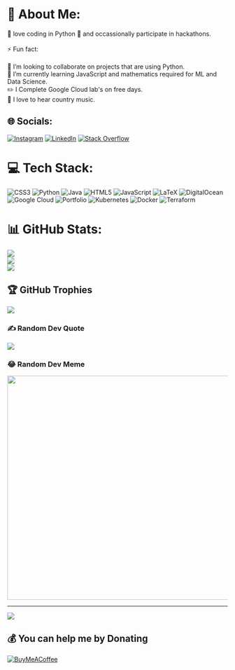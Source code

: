 # 💫 About Me:
🔭 love coding in Python 🐍 and occassionally participate in hackathons.<br><br>⚡ Fun fact:<br><br>👯 I’m looking to collaborate on projects that are using Python.<br>🌱 I’m currently learning JavaScript and mathematics required for ML and Data Science.<br>✏️ I Complete  Google Cloud lab's on free days.<br>🎵 I love to hear country music.


## 🌐 Socials:
[![Instagram](https://img.shields.io/badge/Instagram-%23E4405F.svg?logo=Instagram&logoColor=white)](https://instagram.com/Its_anshulkushwaha) [![LinkedIn](https://img.shields.io/badge/LinkedIn-%230077B5.svg?logo=linkedin&logoColor=white)](https://linkedin.com/in/anshulkushwahauit) [![Stack Overflow](https://img.shields.io/badge/-Stackoverflow-FE7A16?logo=stack-overflow&logoColor=white)](https://stackoverflow.com/users/20685182) 

# 💻 Tech Stack:
![CSS3](https://img.shields.io/badge/css3-%231572B6.svg?style=flat-square&logo=css3&logoColor=white) ![Python](https://img.shields.io/badge/python-3670A0?style=flat-square&logo=python&logoColor=ffdd54) ![Java](https://img.shields.io/badge/java-%23ED8B00.svg?style=flat-square&logo=java&logoColor=white) ![HTML5](https://img.shields.io/badge/html5-%23E34F26.svg?style=flat-square&logo=html5&logoColor=white) ![JavaScript](https://img.shields.io/badge/javascript-%23323330.svg?style=flat-square&logo=javascript&logoColor=%23F7DF1E) ![LaTeX](https://img.shields.io/badge/latex-%23008080.svg?style=flat-square&logo=latex&logoColor=white) ![DigitalOcean](https://img.shields.io/badge/DigitalOcean-%230167ff.svg?style=flat-square&logo=digitalOcean&logoColor=white) ![Google Cloud](https://img.shields.io/badge/Google%20Cloud-%234285F4.svg?style=flat-square&logo=google-cloud&logoColor=white) ![Portfolio](https://img.shields.io/badge/Portfolio-%23000000.svg?style=flat-square&logo=firefox&logoColor=#FF7139) ![Kubernetes](https://img.shields.io/badge/kubernetes-%23326ce5.svg?style=flat-square&logo=kubernetes&logoColor=white) ![Docker](https://img.shields.io/badge/docker-%230db7ed.svg?style=flat-square&logo=docker&logoColor=white) ![Terraform](https://img.shields.io/badge/terraform-%235835CC.svg?style=flat-square&logo=terraform&logoColor=white)
# 📊 GitHub Stats:
![](https://github-readme-stats.vercel.app/api?username=itsanshulkushwaha&theme=merko&hide_border=false&include_all_commits=true&count_private=true)<br/>
![](https://github-readme-streak-stats.herokuapp.com/?user=itsanshulkushwaha&theme=merko&hide_border=false)<br/>
![](https://github-readme-stats.vercel.app/api/top-langs/?username=itsanshulkushwaha&theme=merko&hide_border=false&include_all_commits=true&count_private=true&layout=compact)

## 🏆 GitHub Trophies
![](https://github-profile-trophy.vercel.app/?username=itsanshulkushwaha&theme=discord&no-frame=true&no-bg=true&margin-w=4)

### ✍️ Random Dev Quote
![](https://quotes-github-readme.vercel.app/api?type=horizontal&theme=radical)

### 😂 Random Dev Meme
<img src="https://random-memer.herokuapp.com/" width="512px"/>

---
[![](https://visitcount.itsvg.in/api?id=itsanshulkushwaha&icon=0&color=1)](https://visitcount.itsvg.in)

  ## 💰 You can help me by Donating
  [![BuyMeACoffee](https://img.shields.io/badge/Buy%20Me%20a%20Coffee-ffdd00?style=for-the-badge&logo=buy-me-a-coffee&logoColor=black)](https://buymeacoffee.com/anshulkushQ) 

  
<!-- Proudly created with GPRM ( https://gprm.itsvg.in ) -->

